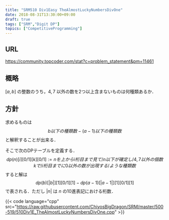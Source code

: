 ```yaml
---
title: "SRM510 Div1Easy TheAlmostLuckyNumbersDivOne"
date: 2018-08-31T13:30:00+09:00
draft: true
tags: ["SRM","Digit DP"]
topics: ["CompetitiveProgramming"]
---
```


## URL
https://community.topcoder.com/stat?c=problem_statement&pm=11461

## 概略
$[a,b]$ の整数のうち，$4,7$ 以外の数を2つ以上含まないものは何種類あるか．

## 方針
求めるものは
$$b以下の種類数 - (a-1)以下の種類数$$
と解釈することが出来る．

そこで次のDPテーブルを定義する．
$$
dp(n)[i][0/1][k][0/1] := nを上からi桁目まで見て/n以下が確定し/4,7以外の個数kで/i桁目までに0以外の数が出現する/ような種類数
$$
すると解は
$$
dp(b)[|b|][1][0/1][1] - dp(a-1)[|a-1|][1][0/1][1]
$$
で表される．ただし $|n|$ は $n$ の10進表記における桁数．


{{< code language="cpp" src="https://raw.githubusercontent.com/ChiyosBigDragon/SRM/master/500-519/510Div1E_TheAlmostLuckyNumbersDivOne.cpp" >}}
